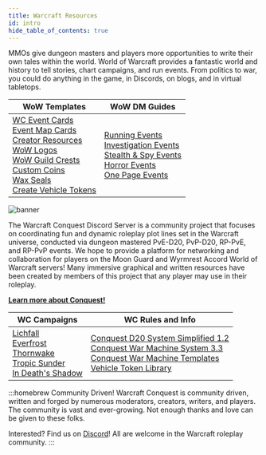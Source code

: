 ```yaml
---
title: Warcraft Resources
id: intro
hide_table_of_contents: true
---
```


MMOs give dungeon masters and players more opportunities to write their own tales within the world. World of Warcraft provides a fantastic world and history to tell stories, chart campaigns, and run events. From politics to war, you could do anything in the game, in Discords, on blogs, and in virtual tabletops.

| WoW Templates | WoW DM Guides |
|--|--|
| [WC Event Cards](event-cards.md)<br/>[Event Map Cards](../photoshop/event-cards.md)<br/>[Creator Resources](https://drive.google.com/drive/u/0/folders/1zerrT40geTDstjGdsfDnFHh-_whOEugf)<br/>[WoW Logos](../photoshop/wow-logo.md)<br/>[WoW Guild Crests](../photoshop/crest.md)<br/>[Custom Coins](../photoshop/coins.md)<br/>[Wax Seals](../photoshop/wax-seals.md)<br/>[Create Vehicle Tokens](vehicle-tokens.md) | [Running Events](../best-practice.md)<br/>[Investigation Events](../investigation.md)<br/>[Stealth & Spy Events](../stealth.md)<br/>[Horror Events](../horror.md)<br/>[One Page Events](../one-page.md) |

![banner](/img/landing/banner-conquest.png)

The Warcraft Conquest Discord Server is a community project that focuses on coordinating fun and dynamic roleplay plot lines set in the Warcraft universe, conducted via dungeon mastered PvE-D20, PvP-D20, RP-PvE, and RP-PvP events. We hope to provide a platform for networking and collaboration for players on the Moon Guard and Wyrmrest Accord World of Warcraft servers! Many immersive graphical and written resources have been created by members of this project that any player may use in their roleplay.

[**Learn more about Conquest!**](/Conquest)

| WC Campaigns | WC Rules and Info |
|--|--|
| [Lichfall](/lichfall)<br/>[Everfrost](/everfrost)<br/>[Thornwake](/thornwake)<br/>[Tropic Sunder](/TropicSunder)<br/>[In Death's Shadow](/DeathShadow) |  [Conquest D20 System Simplified 1.2](https://docs.google.com/document/d/1uWgbEss5eeHPUwn3yROz4JuiYSbTq1JdxiMGy1a2pGY/edit)<br/>[Conquest War Machine System 3.3](https://docs.google.com/document/d/1Q9vnQ6pLNIQgCSIcxVzJzsQnPSz3nXffgqEjI0nqUsE/edit#)<br/>[Conquest War Machine Templates](https://docs.google.com/document/d/1CME3uHmDtg2p0YH22hP23-TZ-Z8wUBixcC-drxPyAG4/edit)<br/>[Vehicle Token Library](https://drive.google.com/drive/folders/1x-dXLeAa0GkyvSP_Ar4u_azGg91RyVn3?usp=sharing) |

:::homebrew Community Driven!
Warcraft Conquest is community driven, written and forged by numerous moderators, creators, writers, and players. The community is vast and ever-growing. Not enough thanks and love can be given to these folks. 

Interested? Find us on [Discord](https://tinyurl.com/warcraftconquestdiscord)! All are welcome in the Warcraft roleplay community.
:::